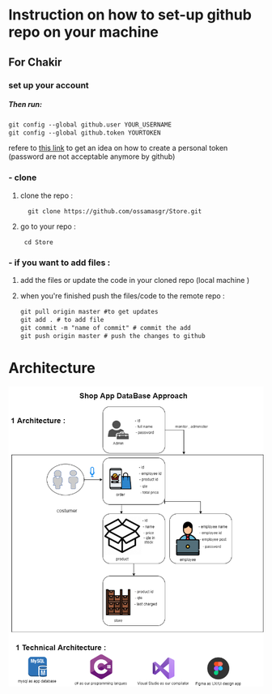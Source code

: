 # Instruction on how to set-up github repo on your machine 
  ## For Chakir
  
  ### set up your account 
  
  ##### Then run:

    git config --global github.user YOUR_USERNAME
    git config --global github.token YOURTOKEN

  refere to [this link](https://docs.github.com/en/authentication/keeping-your-account-and-data-secure/creating-a-personal-access-token) to get an idea on how to create a personal token (password are not acceptable anymore by github)
  ### - clone 

1. clone the repo : 

         git clone https://github.com/ossamasgr/Store.git 

2. go to your repo : 

        cd Store 

  ### - if you want to add files : 
  1. add the files or update the code in your cloned repo (local machine )
  2. when you're finished push the files/code to the remote repo : 
         
         git pull origin master #to get updates
         git add . # to add file 
         git commit -m "name of commit" # commit the add 
         git push origin master # push the changes to github
      
                                
                                
   # Architecture 
   ![arch](/architecture/store.png)

